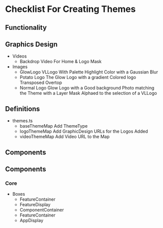 # Checklist For Creating Themes

## Functionality

## Graphics Design

- Videos
  - Backdrop Video For Home & Logo Mask
- Images
  - GlowLogo
    VLLogo With Palette Highlight Color with a Gaussian Blur
  - Potato Logo
    The Glow Logo with a gradient Colored logo Transposed Overtop
  - Normal Logo
    Glow Logo with a Good background Photo matching the Theme with a Layer Mask Alphaed to the selection of a VLLogo

## Definitions

- themes.ts
  - baseThemeMap
    Add ThemeType
  - logoThemeMap
    Add GraphicDesign URLs for the Logos Added
  - videoThemeMap
    Add Video URL to the Map

## Components

## Components
### Core

- Boxes
  - FeatureContainer
  - FeatureDisplay
  - ComponentContainer
  - FeatureContainer
  - AppDisplay
